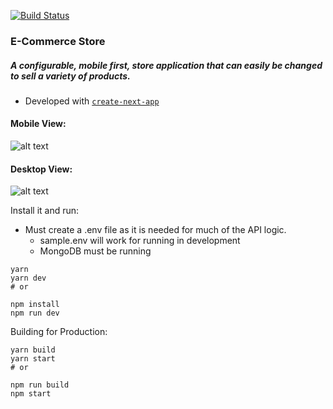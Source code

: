 [![Build Status](https://travis-ci.org/nickdehart/ecommerce_store.svg?branch=master)](https://travis-ci.org/nickdehart/ecommerce_store)

### E-Commerce Store
##### A configurable, mobile first, store application that can easily be changed to sell a variety of products.

- Developed with [`create-next-app`](https://github.com/zeit/next.js/tree/canary/packages/create-next-app)

#### Mobile View:
![alt text](./mobile.gif)

#### Desktop View:
![alt text](./desktop.gif)

Install it and run:
- Must create a .env file as it is needed for much of the API logic.
   - sample.env will work for running in development
   - MongoDB must be running

```
yarn
yarn dev
# or

npm install
npm run dev
```

Building for Production:

```
yarn build
yarn start
# or

npm run build
npm start
```